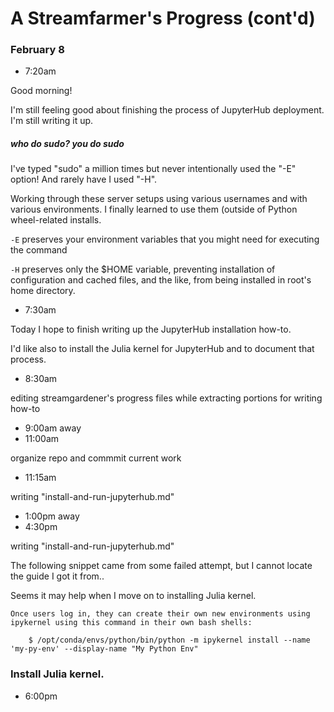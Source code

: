 # A Streamfarmer's Progress (cont'd)

### February 8

- 7:20am

Good morning!

I'm still feeling good about finishing the process of JupyterHub deployment. I'm still writing it up.


##### who do sudo? you do sudo 

I've typed "sudo" a million times but never intentionally used the "-E" option! And rarely have I used "-H".

Working through these server setups using various usernames and with various environments. I finally learned to use them (outside of Python wheel-related installs.

`-E` preserves your environment variables that you might need for executing the command

`-H` preserves only the $HOME variable, preventing installation of configuration and cached files, and the like, from being installed in root's home directory.

- 7:30am

Today I hope to finish writing up the JupyterHub installation how-to.

I'd like also to install the Julia kernel for JupyterHub and to document that process.

- 8:30am

editing streamgardener's progress files while extracting portions for writing how-to

- 9:00am
away
- 11:00am

organize repo and commmit current work

- 11:15am

writing "install-and-run-jupyterhub.md"

- 1:00pm
away
- 4:30pm

writing "install-and-run-jupyterhub.md"


The following snippet came from some failed attempt, but I cannot locate the guide I got it from..

Seems it may help when I move on to installing Julia kernel.


	Once users log in, they can create their own new environments using ipykernel using this command in their own bash shells:

		$ /opt/conda/envs/python/bin/python -m ipykernel install --name 'my-py-env' --display-name "My Python Env"

### Install Julia kernel.


- 6:00pm






